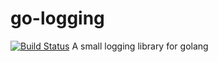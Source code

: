 # go-logging 
[![Build Status](https://travis-ci.org/engelphi/go-logging.svg?branch=master)](https://travis-ci.org/engelphi/go-logging)
A small logging library for golang
